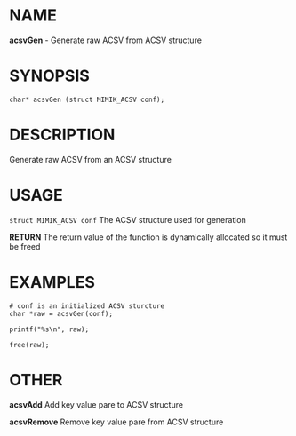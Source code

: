 # NAME

**acsvGen** - Generate raw ACSV from ACSV structure

# SYNOPSIS

```
char* acsvGen (struct MIMIK_ACSV conf);
```

# DESCRIPTION

Generate raw ACSV from an ACSV structure

# USAGE

`struct MIMIK_ACSV conf` The ACSV structure used for generation

**RETURN** The return value of the function is dynamically allocated so it must be freed

# EXAMPLES

```
# conf is an initialized ACSV sturcture
char *raw = acsvGen(conf);

printf("%s\n", raw);

free(raw);
```

# OTHER

**acsvAdd** Add key value pare to ACSV structure

**acsvRemove** Remove key value pare from ACSV structure
